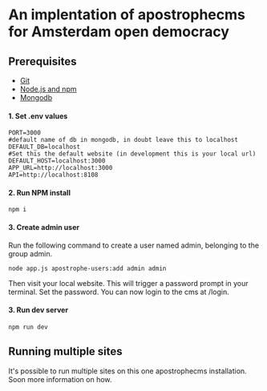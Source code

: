 # An implentation of apostrophecms for Amsterdam open democracy

## Prerequisites
 - [Git](https://git-scm.com/)
 - [Node.js and npm](https://nodejs.org/en/)
 - [Mongodb](https://www.mongodb.com/)


#### 1. Set .env values
```
PORT=3000
#default name of db in mongodb, in doubt leave this to localhost
DEFAULT_DB=localhost
#Set this the default website (in development this is your local url)
DEFAULT_HOST=localhost:3000
APP_URL=http://localhost:3000
API=http://localhost:8108
```

#### 2. Run NPM install

```
npm i
```


#### 3. Create admin user

Run the following command to create a user named admin, belonging to the group admin.

```
node app.js apostrophe-users:add admin admin
```

Then visit your local website. This will trigger a password prompt in your terminal. Set the password.
You can now login to the cms at /login.


#### 3. Run dev server

```
npm run dev
```

## Running multiple sites
It's possible to run multiple sites on this one apostrophecms installation. Soon more information on how.
